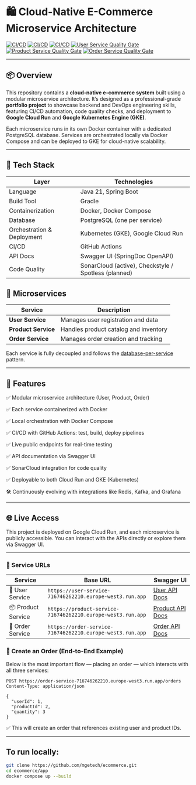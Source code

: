# 🛍️ Cloud-Native E-Commerce Microservice Architecture

[![CI/CD](https://github.com/mgetech/ecommerce/actions/workflows/deploy-user-service.yml/badge.svg)](https://github.com/mgetech/ecommerce/actions)
[![CI/CD](https://github.com/mgetech/ecommerce/actions/workflows/deploy-product-service.yml/badge.svg)](https://github.com/mgetech/ecommerce/actions)
[![CI/CD](https://github.com/mgetech/ecommerce/actions/workflows/deploy-order-service.yml/badge.svg)](https://github.com/mgetech/ecommerce/actions)
[![User Service Quality Gate](https://sonarcloud.io/api/project_badges/measure?project=mgetech_ecommerce_user&metric=alert_status)](https://sonarcloud.io/summary/new_code?id=mgetech_ecommerce_user)
[![Product Service Quality Gate](https://sonarcloud.io/api/project_badges/measure?project=mgetech_ecommerce_product&metric=alert_status)](https://sonarcloud.io/summary/new_code?id=mgetech_ecommerce_product)
[![Order Service Quality Gate](https://sonarcloud.io/api/project_badges/measure?project=mgetech_ecommerce_order&metric=alert_status)](https://sonarcloud.io/summary/new_code?id=mgetech_ecommerce_order)

---

## 📦 Overview

This repository contains a **cloud-native e-commerce system** built using a modular microservice architecture. It’s designed as a professional-grade **portfolio project** to showcase backend and DevOps engineering skills, featuring CI/CD automation, code quality checks, and deployment to **Google Cloud Run** and **Google Kubernetes Engine (GKE)**.

Each microservice runs in its own Docker container with a dedicated PostgreSQL database. Services are orchestrated locally via Docker Compose and can be deployed to GKE for cloud-native scalability.

---

## 🧰 Tech Stack

| Layer                | Technologies                                               |
|----------------------|------------------------------------------------------------|
| Language             | Java 21, Spring Boot                                       |
| Build Tool           | Gradle                                                     |
| Containerization     | Docker, Docker Compose                                     |
| Database             | PostgreSQL (one per service)                               |
| Orchestration & Deployment | Kubernetes (GKE), Google Cloud Run                    |
| CI/CD                | GitHub Actions                                              |
| API Docs             | Swagger UI (SpringDoc OpenAPI)                             |
| Code Quality         | SonarCloud (active), Checkstyle / Spotless (planned)       |



## 🧩 Microservices

| Service         | Description                               |
|-----------------|-------------------------------------------|
| **User Service**    | Manages user registration and data        |
| **Product Service** | Handles product catalog and inventory     |
| **Order Service**   | Manages order creation and tracking       |

Each service is fully decoupled and follows the [database-per-service](https://microservices.io/patterns/data/database-per-service.html) pattern.

---

## 🚀 Features

✅ Modular microservice architecture (User, Product, Order)

✅ Each service containerized with Docker

✅ Local orchestration with Docker Compose

✅ CI/CD with GitHub Actions: test, build, deploy pipelines

✅ Live public endpoints for real-time testing

✅ API documentation via Swagger UI

✅ SonarCloud integration for code quality

✅ Deployable to both Cloud Run and GKE (Kubernetes)

🛠️ Continuously evolving with integrations like Redis, Kafka, and Grafana

---





## 🌐 Live Access


This project is deployed on Google Cloud Run, and each microservice is publicly accessible. You can interact with the APIs directly or explore them via Swagger UI.

---

### 🔗 Service URLs

| Service         | Base URL                                                                 | Swagger UI           |
|-----------------|--------------------------------------------------------------------------|----------------------|
| 🧑‍ User Service    | `https://user-service-716746262210.europe-west3.run.app`               | [User API Docs](https://user-service-716746262210.europe-west3.run.app/swagger-ui.html)    |
| 📦 Product Service | `https://product-service-716746262210.europe-west3.run.app`            | [Product API Docs](https://product-service-716746262210.europe-west3.run.app/swagger-ui.html) |
| 🛒 Order Service   | `https://order-service-716746262210.europe-west3.run.app`              | [Order API Docs](https://order-service-716746262210.europe-west3.run.app/swagger-ui.html)   |


### 🛒 Create an Order (End-to-End Example)

Below is the most important flow — placing an order — which interacts with all three services:
```
POST https://order-service-716746262210.europe-west3.run.app/orders
Content-Type: application/json

{
  "userId": 1,
  "productId": 2,
  "quantity": 3
}
```
✅ This will create an order that references existing user and product IDs.

---
## To run locally:
```bash
git clone https://github.com/mgetech/ecommerce.git
cd ecommerce/app
docker compose up --build
